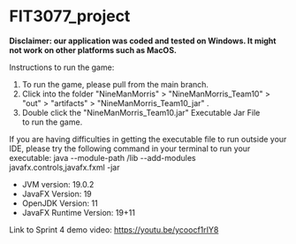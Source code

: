 # FIT3077_project

**Disclaimer: our application was coded and tested on Windows. It might not work on other platforms such as MacOS.**
 
Instructions to run the game:
1. To run the game, please pull from the main branch.
2. Click into the folder "NineManMorris" > "NineManMorris_Team10" > "out" > "artifacts" > "NineManMorris_Team10_jar" .
3. Double click the "NineManMorris_Team10.jar" Executable Jar File to run the game.

If you are having difficulties in getting the executable file to run outside your IDE, please try the following command in your terminal to run your executable:
java --module-path <path of JavaFX SDK directory>/lib --add-modules javafx.controls,javafx.fxml -jar <path of JAR file>

- JVM version: 19.0.2
- JavaFX  Version: 19
- OpenJDK Version: 11
- JavaFX Runtime Version: 19+11


Link to Sprint 4 demo video:  https://youtu.be/ycoocf1rIY8 







